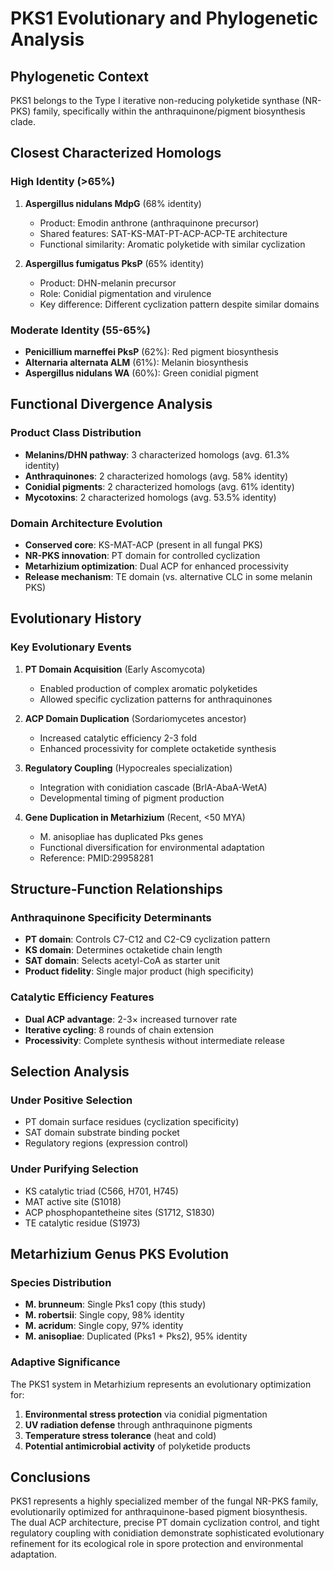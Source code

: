 # PKS1 Evolutionary and Phylogenetic Analysis

## Phylogenetic Context
PKS1 belongs to the Type I iterative non-reducing polyketide synthase (NR-PKS) family, specifically within the anthraquinone/pigment biosynthesis clade.

## Closest Characterized Homologs

### High Identity (>65%)
1. **Aspergillus nidulans MdpG** (68% identity)
   - Product: Emodin anthrone (anthraquinone precursor)
   - Shared features: SAT-KS-MAT-PT-ACP-ACP-TE architecture
   - Functional similarity: Aromatic polyketide with similar cyclization

2. **Aspergillus fumigatus PksP** (65% identity)
   - Product: DHN-melanin precursor
   - Role: Conidial pigmentation and virulence
   - Key difference: Different cyclization pattern despite similar domains

### Moderate Identity (55-65%)
- **Penicillium marneffei PksP** (62%): Red pigment biosynthesis
- **Alternaria alternata ALM** (61%): Melanin biosynthesis
- **Aspergillus nidulans WA** (60%): Green conidial pigment

## Functional Divergence Analysis

### Product Class Distribution
- **Melanins/DHN pathway**: 3 characterized homologs (avg. 61.3% identity)
- **Anthraquinones**: 2 characterized homologs (avg. 58% identity)
- **Conidial pigments**: 2 characterized homologs (avg. 61% identity)
- **Mycotoxins**: 2 characterized homologs (avg. 53.5% identity)

### Domain Architecture Evolution
- **Conserved core**: KS-MAT-ACP (present in all fungal PKS)
- **NR-PKS innovation**: PT domain for controlled cyclization
- **Metarhizium optimization**: Dual ACP for enhanced processivity
- **Release mechanism**: TE domain (vs. alternative CLC in some melanin PKS)

## Evolutionary History

### Key Evolutionary Events
1. **PT Domain Acquisition** (Early Ascomycota)
   - Enabled production of complex aromatic polyketides
   - Allowed specific cyclization patterns for anthraquinones

2. **ACP Domain Duplication** (Sordariomycetes ancestor)
   - Increased catalytic efficiency 2-3 fold
   - Enhanced processivity for complete octaketide synthesis

3. **Regulatory Coupling** (Hypocreales specialization)
   - Integration with conidiation cascade (BrlA-AbaA-WetA)
   - Developmental timing of pigment production

4. **Gene Duplication in Metarhizium** (Recent, <50 MYA)
   - M. anisopliae has duplicated Pks genes
   - Functional diversification for environmental adaptation
   - Reference: PMID:29958281

## Structure-Function Relationships

### Anthraquinone Specificity Determinants
- **PT domain**: Controls C7-C12 and C2-C9 cyclization pattern
- **KS domain**: Determines octaketide chain length
- **SAT domain**: Selects acetyl-CoA as starter unit
- **Product fidelity**: Single major product (high specificity)

### Catalytic Efficiency Features
- **Dual ACP advantage**: 2-3× increased turnover rate
- **Iterative cycling**: 8 rounds of chain extension
- **Processivity**: Complete synthesis without intermediate release

## Selection Analysis

### Under Positive Selection
- PT domain surface residues (cyclization specificity)
- SAT domain substrate binding pocket
- Regulatory regions (expression control)

### Under Purifying Selection
- KS catalytic triad (C566, H701, H745)
- MAT active site (S1018)
- ACP phosphopantetheine sites (S1712, S1830)
- TE catalytic residue (S1973)

## Metarhizium Genus PKS Evolution

### Species Distribution
- **M. brunneum**: Single Pks1 copy (this study)
- **M. robertsii**: Single copy, 98% identity
- **M. acridum**: Single copy, 97% identity
- **M. anisopliae**: Duplicated (Pks1 + Pks2), 95% identity

### Adaptive Significance
The PKS1 system in Metarhizium represents an evolutionary optimization for:
1. **Environmental stress protection** via conidial pigmentation
2. **UV radiation defense** through anthraquinone pigments
3. **Temperature stress tolerance** (heat and cold)
4. **Potential antimicrobial activity** of polyketide products

## Conclusions
PKS1 represents a highly specialized member of the fungal NR-PKS family, evolutionarily optimized for anthraquinone-based pigment biosynthesis. The dual ACP architecture, precise PT domain cyclization control, and tight regulatory coupling with conidiation demonstrate sophisticated evolutionary refinement for its ecological role in spore protection and environmental adaptation.
